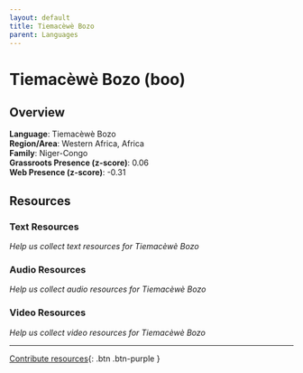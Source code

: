 ```yaml
---
layout: default
title: Tiemacèwè Bozo
parent: Languages
---
```


# Tiemacèwè Bozo (boo)

## Overview

**Language**: Tiemacèwè Bozo  
**Region/Area**: Western Africa, Africa  
**Family**: Niger-Congo  
**Grassroots Presence (z-score)**: 0.06  
**Web Presence (z-score)**: -0.31  

## Resources

### Text Resources
*Help us collect text resources for Tiemacèwè Bozo*

### Audio Resources
*Help us collect audio resources for Tiemacèwè Bozo*

### Video Resources
*Help us collect video resources for Tiemacèwè Bozo*

---

[Contribute resources](https://forms.office.com/e/1SfLJx3u1r){: .btn .btn-purple }
